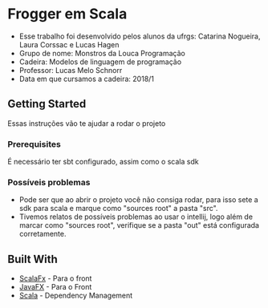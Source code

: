 # Frogger em Scala

- Esse trabalho foi desenvolvido pelos alunos da ufrgs: Catarina Nogueira, Laura Corssac e Lucas Hagen
- Grupo de nome: Monstros da Louca Programação
- Cadeira: Modelos de linguagem de programação
- Professor: Lucas Melo Schnorr
- Data em que cursamos a cadeira: 2018/1

## Getting Started

Essas instruções vão te ajudar a rodar o projeto

### Prerequisites

É necessário ter sbt configurado, assim como o scala sdk

### Possíveis problemas

- Pode ser que ao abrir o projeto você não consiga rodar, para isso sete a sdk para scala e marque como "sources root" a pasta "src".
- Tivemos relatos de possíveis problemas ao usar o intellij, logo além de marcar como "sources root", verifique se
 a pasta "out" está configurada corretamente.
 
## Built With

* [ScalaFx](http://www.scalafx.org/) - Para o front
* [JavaFX](https://docs.oracle.com/javase/8/javafx/api/toc.htm) - Para o Front
* [Scala](https://docs.scala-lang.org/) - Dependency Management
